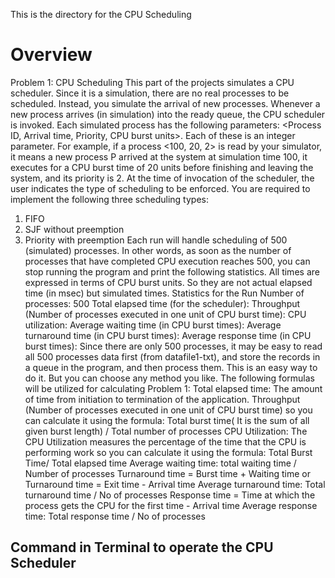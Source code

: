 This is the directory for the CPU Scheduling

# Overview

Problem 1: CPU Scheduling
This part of the projects simulates a CPU scheduler. Since it is a simulation, there are no
real processes to be scheduled. Instead, you simulate the arrival of new processes.
Whenever a new process arrives (in simulation) into the ready queue, the CPU scheduler
is invoked. Each simulated process has the following parameters: <Process ID, Arrival
time, Priority, CPU burst units>. Each of these is an integer parameter.
For example, if a process <100, 20, 2> is read by your simulator, it means a new process
P arrived at the system at simulation time 100, it executes for a CPU burst time of 20
units before finishing and leaving the system, and its priority is 2. At the time of
invocation of the scheduler, the user indicates the type of scheduling to be enforced. You
are required to implement the following three scheduling types:
1. FIFO
2. SJF without preemption
3. Priority with preemption
Each run will handle scheduling of 500 (simulated) processes. In other words, as soon as
the number of processes that have completed CPU execution reaches 500, you can stop
running the program and print the following statistics. All times are expressed in terms
of CPU burst units. So they are not actual elapsed time (in msec) but simulated times.
Statistics for the Run
Number of processes: 500
Total elapsed time (for the scheduler):
Throughput (Number of processes executed in one unit of CPU burst time):
CPU utilization:
Average waiting time (in CPU burst times):
Average turnaround time (in CPU burst times): Average response
time (in CPU burst times):
Since there are only 500 processes, it may be easy to read all 500 processes data first
(from datafile1-txt), and store the records in a queue in the program, and then process
them. This is an easy way to do it. But you can choose any method you like.
The following formulas will be utilized for calculating Problem 1:
Total elapsed time: The amount of time from initiation to termination of the application.
Throughput (Number of processes executed in one unit of CPU burst time) so you can calculate it using the formula: Total burst
time( It is the sum of all given burst length) / Total number of processes
CPU Utilization: The CPU Utilization measures the percentage of the time that the CPU is performing work so you can calculate it
using the formula: Total Burst Time/ Total elapsed time
Average waiting time: total waiting time / Number of processes
Turnaround time = Burst time + Waiting time
or
Turnaround time = Exit time - Arrival time
Average turnaround time: Total turnaround time / No of processes
Response time = Time at which the process gets the CPU for the first time - Arrival time
Average response time: Total response time / No of processes

## Command in Terminal to operate the CPU Scheduler

